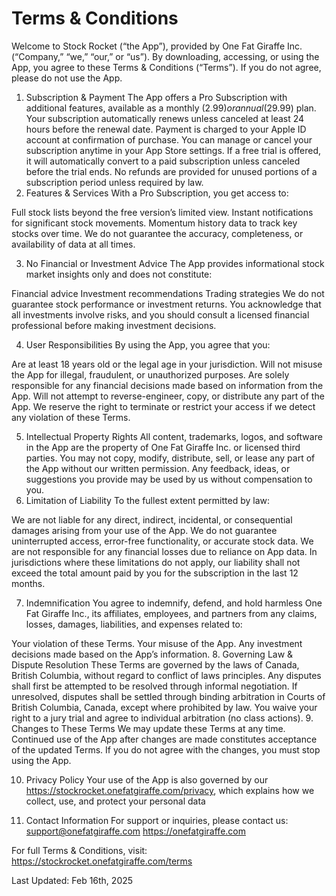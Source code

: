 <h1>Terms & Conditions</h1>

Welcome to Stock Rocket (“the App”), provided by One Fat Giraffe Inc. (“Company,” “we,” “our,” or “us”). By downloading, accessing, or using the App, you agree to these Terms & Conditions (“Terms”). If you do not agree, please do not use the App.

1. Subscription & Payment
The App offers a Pro Subscription with additional features, available as a monthly ($2.99) or annual ($29.99) plan.
Your subscription automatically renews unless canceled at least 24 hours before the renewal date.
Payment is charged to your Apple ID account at confirmation of purchase.
You can manage or cancel your subscription anytime in your App Store settings.
If a free trial is offered, it will automatically convert to a paid subscription unless canceled before the trial ends.
No refunds are provided for unused portions of a subscription period unless required by law.
2. Features & Services
With a Pro Subscription, you get access to:

Full stock lists beyond the free version’s limited view.
Instant notifications for significant stock movements.
Momentum history data to track key stocks over time.
We do not guarantee the accuracy, completeness, or availability of data at all times.

3. No Financial or Investment Advice
The App provides informational stock market insights only and does not constitute:

Financial advice
Investment recommendations
Trading strategies
We do not guarantee stock performance or investment returns. You acknowledge that all investments involve risks, and you should consult a licensed financial professional before making investment decisions.

4. User Responsibilities
By using the App, you agree that you:

Are at least 18 years old or the legal age in your jurisdiction.
Will not misuse the App for illegal, fraudulent, or unauthorized purposes.
Are solely responsible for any financial decisions made based on information from the App.
Will not attempt to reverse-engineer, copy, or distribute any part of the App.
We reserve the right to terminate or restrict your access if we detect any violation of these Terms.

5. Intellectual Property Rights
All content, trademarks, logos, and software in the App are the property of One Fat Giraffe Inc. or licensed third parties.
You may not copy, modify, distribute, sell, or lease any part of the App without our written permission.
Any feedback, ideas, or suggestions you provide may be used by us without compensation to you.
6. Limitation of Liability
To the fullest extent permitted by law:

We are not liable for any direct, indirect, incidental, or consequential damages arising from your use of the App.
We do not guarantee uninterrupted access, error-free functionality, or accurate stock data.
We are not responsible for any financial losses due to reliance on App data.
In jurisdictions where these limitations do not apply, our liability shall not exceed the total amount paid by you for the subscription in the last 12 months.

7. Indemnification
You agree to indemnify, defend, and hold harmless One Fat Giraffe Inc., its affiliates, employees, and partners from any claims, losses, damages, liabilities, and expenses related to:

Your violation of these Terms.
Your misuse of the App.
Any investment decisions made based on the App’s information.
8. Governing Law & Dispute Resolution
These Terms are governed by the laws of Canada, British Columbia, without regard to conflict of laws principles.
Any disputes shall first be attempted to be resolved through informal negotiation.
If unresolved, disputes shall be settled through binding arbitration in Courts of British Columbia, Canada, except where prohibited by law.
You waive your right to a jury trial and agree to individual arbitration (no class actions).
9. Changes to These Terms
We may update these Terms at any time. Continued use of the App after changes are made constitutes acceptance of the updated Terms. If you do not agree with the changes, you must stop using the App.

10. Privacy Policy
Your use of the App is also governed by our <a>https://stockrocket.onefatgiraffe.com/privacy</a>, which explains how we collect, use, and protect your personal data

11. Contact Information
For support or inquiries, please contact us:
    <a href="mailto:support@onefatgiraffe.com">support@onefatgiraffe.com</a>
    <a>https://onefatgiraffe.com</a>

For full Terms & Conditions, visit: <a>https://stockrocket.onefatgiraffe.com/terms</a>

Last Updated: Feb 16th, 2025
